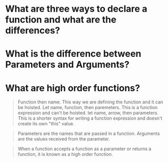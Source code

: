 #  What are three ways to declare a function and what are the differences?  

#  What is the difference between Parameters and Arguments? 

#  What are high order functions?

>  Function then name.  This way we are defining the function and it can be hoisted.  Let name, function, then paremeters.  This is a function expression and can't be hoisted. let name, arrow, then parameters.  This is a shorter syntax for writing a function expression and doesn't create its own "this" value.


>  Parameters are the names that are passed in a function.  Arguments are the values received from the parameter.


>  When a function accepts a function as a parameter or returns a function, it is known as a high order function.  